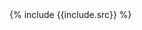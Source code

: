 <div class="layout">
	<section id="teaching" class="container">
	<section class="box simple features">
		<div markdown="1">{% include {{include.src}} %}</div>
	</section>
